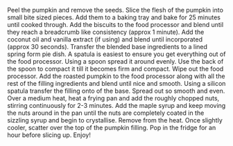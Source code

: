 Peel the pumpkin and remove the seeds. Slice the flesh of the pumpkin into small bite sized pieces. Add them to a baking tray and bake for 25 minutes until cooked through.
Add the biscuits to the food processor and blend until they reach a breadcrumb like consistency (approx 1 minute). Add the coconut oil and vanilla extract (if using) and blend until incorporated (approx 30 seconds).
Transfer the blended base ingredients to a lined spring form pie dish. A spatula is easiest to ensure you get everything out of the food processor. Using a spoon spread it around evenly. Use the back of the spoon to compact it till it becomes firm and compact.
Wipe out the food processor. Add the roasted pumpkin to the food processor along with all the rest of the filling ingredients and blend until nice and smooth.
Using a silicon spatula transfer the filling onto of the base. Spread out so smooth and even.
Over a medium heat, heat a frying pan and add the roughly chopped nuts, stirring continuously for 2-3 minutes. Add the maple syrup and keep moving the nuts around in the pan until the nuts are completely coated in the sizzling syrup and begin to crystallise. Remove from the heat. Once slightly cooler, scatter over the top of the pumpkin filling.
Pop in the fridge for an hour before slicing up. Enjoy!
